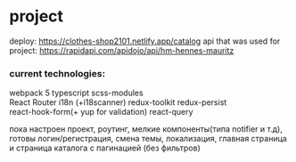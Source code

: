 # project
 deploy: https://clothes-shop2101.netlify.app/catalog
 api that was used for project: https://rapidapi.com/apidojo/api/hm-hennes-mauritz
 ### current technologies:<br>
 webpack 5  typescript scss-modules <br>  React Router i18n (+i18scanner) redux-toolkit redux-persist <br> react-hook-form(+ yup for validation) react-query
 
 пока настроен проект, роутинг, мелкие компоненты(типа notifier и т.д), готовы логин/регистрация, смена темы, локализация, главная страница и страница каталога с пагинацией (без фильтров)
